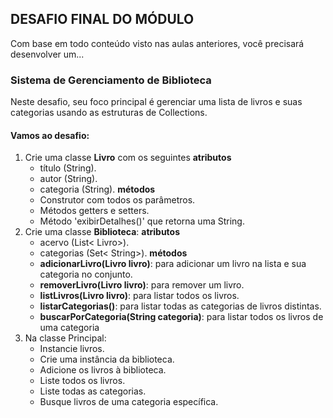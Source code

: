 ## DESAFIO FINAL DO MÓDULO
Com base em todo conteúdo visto nas aulas anteriores, você precisará desenvolver um...

### Sistema de Gerenciamento de Biblioteca
Neste desafio, seu foco principal é gerenciar uma lista de livros e suas categorias usando as estruturas de Collections.

#### Vamos ao desafio:
1. Crie uma classe **Livro** com os seguintes
**atributos**
    * título (String).
    * autor (String).
    * categoria (String).
**métodos** 
    * Construtor com todos os parâmetros.
    * Métodos getters e setters.
    * Método 'exibirDetalhes()' que retorna uma String.
2. Crie uma classe **Biblioteca**:
**atributos**
    * acervo (List< Livro>).
    * categorias (Set< String>).
**métodos** 
    * **adicionarLivro(Livro livro)**: para adicionar um livro na lista e sua categoria no conjunto.
    * **removerLivro(Livro livro)**: para remover um livro.
    * **listLivros(Livro livro)**: para listar todos os livros.
    * **listarCategorias()**: para listar todas as categorias de livros distintas.
    * **buscarPorCategoria(String categoria)**: para listar todos os livros de uma categoria 
6. Na classe Principal:
    * Instancie livros.
    * Crie uma instância da biblioteca.
    * Adicione os livros à biblioteca.
    * Liste todos os livros.
    * Liste todas as categorias.
    * Busque livros de uma categoria específica.